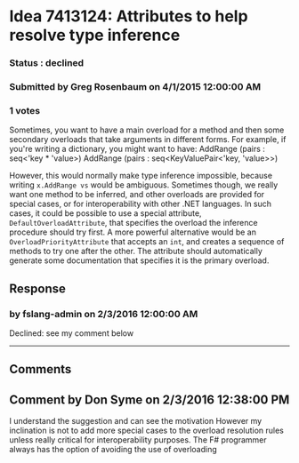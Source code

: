 # Idea 7413124: Attributes to help resolve type inference #

### Status : declined

### Submitted by Greg Rosenbaum on 4/1/2015 12:00:00 AM

### 1 votes

Sometimes, you want to have a main overload for a method and then some secondary overloads that take arguments in different forms. For example, if you're writing a dictionary, you might want to have:
AddRange (pairs : seq<'key * 'value>)
AddRange (pairs : seq<KeyValuePair<'key, 'value>>)

However, this would normally make type inference impossible, because writing `x.AddRange vs` would be ambiguous. Sometimes though, we really want one method to be inferred, and other overloads are provided for special cases, or for interoperability with other .NET languages.
In such cases, it could be possible to use a special attribute, `DefaultOverloadAttribute`, that specifies the overload the inference procedure should try first. A more powerful alternative would be an `OverloadPriorityAttribute` that accepts an `int`, and creates a sequence of methods to try one after the other.
The attribute should automatically generate some documentation that specifies it is the primary overload.



## Response 
### by fslang-admin on 2/3/2016 12:00:00 AM

Declined: see my comment below

------------------------
## Comments


## Comment by Don Syme on 2/3/2016 12:38:00 PM
I understand the suggestion and can see the motivation
However my inclination is not to add more special cases to the overload resolution rules unless really critical for interoperability purposes. The F# programmer always has the option of avoiding the use of overloading

